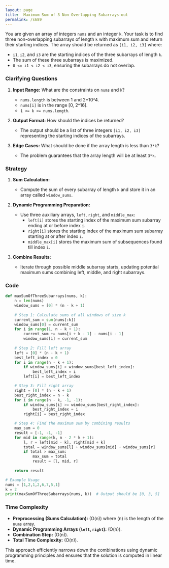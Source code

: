 ```yaml
---
layout: page
title:  Maximum Sum of 3 Non-Overlapping Subarrays-out
permalink: /s689
---
```


You are given an array of integers `nums` and an integer `k`. Your task is to find three non-overlapping subarrays of length `k` with maximum sum and return their starting indices. The array should be returned as `[i1, i2, i3]` where:
- `i1`, `i2`, and `i3` are the starting indices of the three subarrays of length `k`.
- The sum of these three subarrays is maximized.
- `0 <= i1 < i2 < i3`, ensuring the subarrays do not overlap.

### Clarifying Questions
1. **Input Range:** What are the constraints on `nums` and `k`?
   - `nums.length` is between 1 and 2*10^4.
   - `nums[i]` is in the range [0, 2^16].
   - `1 <= k <= nums.length`.

2. **Output Format:** How should the indices be returned?
   - The output should be a list of three integers `[i1, i2, i3]` representing the starting indices of the subarrays.

3. **Edge Cases:** What should be done if the array length is less than `3*k`?
   - The problem guarantees that the array length will be at least `3*k`.

### Strategy

1. **Sum Calculation:** 
   - Compute the sum of every subarray of length `k` and store it in an array called `window_sums`.

2. **Dynamic Programming Preparation:**
   - Use three auxiliary arrays, `left`, `right`, and `middle_max`:
     - `left[i]` stores the starting index of the maximum sum subarray ending at or before index `i`.
     - `right[i]` stores the starting index of the maximum sum subarray starting at or after index `i`.
     - `middle_max[i]` stores the maximum sum of subsequences found till index `i`.

3. **Combine Results:**
   - Iterate through possible middle subarray starts, updating potential maximum sums combining left, middle, and right subarrays.

### Code
```python
def maxSumOfThreeSubarrays(nums, k):
    n = len(nums)
    window_sums = [0] * (n - k + 1)
    
    # Step 1: Calculate sums of all windows of size k
    current_sum = sum(nums[:k])
    window_sums[0] = current_sum
    for i in range(1, n - k + 1):
        current_sum += nums[i + k - 1] - nums[i - 1]
        window_sums[i] = current_sum
    
    # Step 2: Fill left array
    left = [0] * (n - k + 1)
    best_left_index = 0
    for i in range(n - k + 1):
        if window_sums[i] > window_sums[best_left_index]:
            best_left_index = i
        left[i] = best_left_index

    # Step 3: Fill right array
    right = [0] * (n - k + 1)
    best_right_index = n - k
    for i in range(n - k, -1, -1):
        if window_sums[i] >= window_sums[best_right_index]:
            best_right_index = i
        right[i] = best_right_index

    # Step 4: Find the maximum sum by combining results
    max_sum = 0
    result = [-1, -1, -1]
    for mid in range(k, n - 2 * k + 1):
        l, r = left[mid - k], right[mid + k]
        total = window_sums[l] + window_sums[mid] + window_sums[r]
        if total > max_sum:
            max_sum = total
            result = [l, mid, r]
    
    return result

# Example Usage
nums = [1,2,1,2,6,7,5,1]
k = 2
print(maxSumOfThreeSubarrays(nums, k))  # Output should be [0, 3, 5]
```

### Time Complexity
- **Preprocessing (Sums Calculation):** \(O(n)\) where \(n\) is the length of the `nums` array.
- **Dynamic Programming Arrays (`left`, `right`):** \(O(n)\).
- **Combination Step:** \(O(n)\).
- **Total Time Complexity:** \(O(n)\).

This approach efficiently narrows down the combinations using dynamic programming principles and ensures that the solution is computed in linear time.
